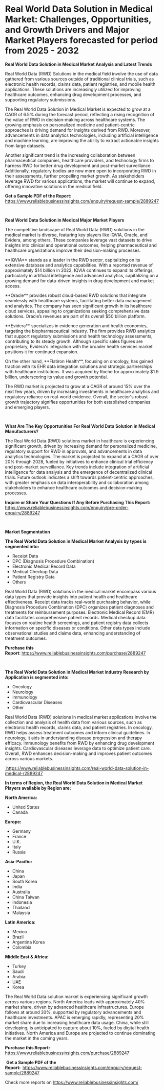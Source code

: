 <p><h1>Real World Data Solution in Medical Market: Challenges, Opportunities, and Growth Drivers and Major Market Players forecasted for period from 2025 - 2032</h1></p><p><strong>Real World Data Solution in Medical Market Analysis and Latest Trends</strong></p>
<p><p>Real World Data (RWD) Solutions in the medical field involve the use of data gathered from various sources outside of traditional clinical trials, such as electronic health records, claims data, patient registries, and mobile health applications. These solutions are increasingly utilized for improving healthcare outcomes, enhancing drug development processes, and supporting regulatory submissions. </p><p>The Real World Data Solution in Medical Market is expected to grow at a CAGR of 6.5% during the forecast period, reflecting a rising recognition of the value of RWD in decision-making across healthcare systems. The growing emphasis on personalized medicine and patient-centric approaches is driving demand for insights derived from RWD. Moreover, advancements in data analytics technologies, including artificial intelligence and machine learning, are improving the ability to extract actionable insights from large datasets. </p><p>Another significant trend is the increasing collaboration between pharmaceutical companies, healthcare providers, and technology firms to harness RWD for better drug development and post-market surveillance. Additionally, regulatory bodies are now more open to incorporating RWD in their assessments, further propelling market growth. As stakeholders leverage RWD for various applications, the market will continue to expand, offering innovative solutions in the medical field.</p></p>
<p><strong>Get a Sample PDF of the Report:&nbsp;</strong> <a href="https://www.reliablebusinessinsights.com/enquiry/request-sample/2889247?utm_campaign=2662&utm_medium=2&utm_source=Github&utm_content=ia&utm_term=14032025&utm_id=real-world-data-solution-in-medical">https://www.reliablebusinessinsights.com/enquiry/request-sample/2889247</a></p>
<p>&nbsp;</p>
<p><strong>Real World Data Solution in Medical Major Market Players</strong></p>
<p><p>The competitive landscape of Real World Data (RWD) solutions in the medical market is diverse, featuring key players like IQVIA, Oracle, and Evidera, among others. These companies leverage vast datasets to drive insights into clinical and operational outcomes, helping pharmaceutical and healthcare organizations improve their decision-making processes.</p><p>**IQVIA** stands as a leader in the RWD sector, capitalizing on its extensive database and analytics capabilities. With a reported revenue of approximately $14 billion in 2022, IQVIA continues to expand its offerings, particularly in artificial intelligence and advanced analytics, capitalizing on a growing demand for data-driven insights in drug development and market access.</p><p>**Oracle** provides robust cloud-based RWD solutions that integrate seamlessly with healthcare systems, facilitating better data management and analytics. The company has seen significant growth in its healthcare cloud services, appealing to organizations seeking comprehensive data solutions. Oracle’s revenues are part of its overall $50 billion platform.</p><p>**Evidera** specializes in evidence generation and health economics, targeting the biopharmaceutical industry. The firm provides RWD analytics that support regulatory submissions and health technology assessments, contributing to its steady growth. Although specific sales figures are proprietary, Evidera's integration with the broader health services market positions it for continued expansion.</p><p>On the other hand, **Flatiron Health**, focusing on oncology, has gained traction with its EHR data integration solutions and strategic partnerships with healthcare institutions. It was acquired by Roche for approximately $1.9 billion, underscoring its value and growth potential.</p><p>The RWD market is projected to grow at a CAGR of around 15% over the next few years, driven by increasing investments in healthcare analytics and regulatory reliance on real-world evidence. Overall, the sector's robust growth trajectory signifies opportunities for both established companies and emerging players.</p></p>
<p>&nbsp;</p>
<p><strong>What Are The Key Opportunities For Real World Data Solution in Medical Manufacturers?</strong></p>
<p><p>The Real World Data (RWD) solutions market in healthcare is experiencing significant growth, driven by increasing demand for personalized medicine, regulatory support for RWD in approvals, and advancements in data analytics technologies. The market is projected to expand at a CAGR of over 20% through 2028, fueled by initiatives to enhance clinical trial efficiency and post-market surveillance. Key trends include integration of artificial intelligence for data analysis and the emergence of decentralized clinical trials. Future outlook indicates a shift towards patient-centric approaches, with greater emphasis on data interoperability and collaboration among stakeholders to enhance healthcare outcomes and decision-making processes.</p></p>
<p><strong>Inquire or Share Your Questions If Any Before Purchasing This Report:</strong> <a href="https://www.reliablebusinessinsights.com/enquiry/pre-order-enquiry/2889247?utm_campaign=2662&utm_medium=2&utm_source=Github&utm_content=ia&utm_term=14032025&utm_id=real-world-data-solution-in-medical">https://www.reliablebusinessinsights.com/enquiry/pre-order-enquiry/2889247</a></p>
<p>&nbsp;</p>
<p><strong>Market Segmentation</strong></p>
<p><strong>The Real World Data Solution in Medical Market Analysis by types is segmented into:</strong></p>
<p><ul><li>Receipt Data</li><li>DPC (Diagnosis Procedure Combination)</li><li>Electronic Medical Record Data</li><li>Medical Checkup Data</li><li>Patient Registry Data</li><li>Others</li></ul></p>
<p><p>Real World Data (RWD) solutions in the medical market encompass various data types that provide insights into patient health and healthcare effectiveness. Receipt data tracks real-world purchasing behavior, while Diagnosis Procedure Combination (DPC) organizes patient diagnoses and treatments for reimbursement purposes. Electronic Medical Record (EMR) data facilitates comprehensive patient records. Medical checkup data focuses on routine health screenings, and patient registry data collects information on specific diseases or conditions. Other data types include observational studies and claims data, enhancing understanding of treatment outcomes.</p></p>
<p><strong>Purchase this Report:&nbsp;</strong><a href="https://www.reliablebusinessinsights.com/purchase/2889247?utm_campaign=2662&utm_medium=2&utm_source=Github&utm_content=ia&utm_term=14032025&utm_id=real-world-data-solution-in-medical">https://www.reliablebusinessinsights.com/purchase/2889247</a></p>
<p>&nbsp;</p>
<p><strong>The Real World Data Solution in Medical Market Industry Research by Application is segmented into:</strong></p>
<p><ul><li>Oncology</li><li>Neurology</li><li>Immunology</li><li>Cardiovascular Diseases</li><li>Other</li></ul></p>
<p><p>Real World Data (RWD) solutions in medical market applications involve the collection and analysis of health data from various sources, such as electronic health records, claims data, and patient registries. In oncology, RWD helps assess treatment outcomes and inform clinical guidelines. In neurology, it aids in understanding disease progression and therapy efficacy. Immunology benefits from RWD by enhancing drug development insights. Cardiovascular diseases leverage data to optimize patient care. Overall, RWD enhances decision-making and improves patient outcomes across various markets.</p></p>
<p><a href="https://www.reliablebusinessinsights.com/real-world-data-solution-in-medical-r2889247?utm_campaign=2662&utm_medium=2&utm_source=Github&utm_content=ia&utm_term=14032025&utm_id=real-world-data-solution-in-medical">&nbsp;https://www.reliablebusinessinsights.com/real-world-data-solution-in-medical-r2889247</a></p>
<p><strong>In terms of Region, the Real World Data Solution in Medical Market Players available by Region are:</strong></p>
<p>
    <p> <strong> North America: </strong>
        <ul>
            <li>United States</li>
            <li>Canada</li>
        </ul>
        </p> 
    <p> <strong> Europe: </strong>
        <ul>
            <li>Germany</li>
            <li>France</li>
            <li>U.K.</li>
            <li>Italy</li>
            <li>Russia</li>
        </ul>
        </p> 
    <p> <strong> Asia-Pacific: </strong>
        <ul>
            <li>China</li>
            <li>Japan</li>
            <li>South Korea</li>
            <li>India</li>
            <li>Australia</li>
            <li>China Taiwan</li>
            <li>Indonesia</li>
            <li>Thailand</li>
            <li>Malaysia</li>
        </ul>
        </p> 
    <p> <strong> Latin America: </strong>
        <ul>
            <li>Mexico</li>
            <li>Brazil</li>
            <li>Argentina Korea</li>
            <li>Colombia</li>
        </ul>
        </p> 
    <p> <strong> Middle East & Africa: </strong>
        <ul>
            <li>Turkey</li>
            <li>Saudi</li>
            <li>Arabia</li>
            <li>UAE</li>
            <li>Korea</li>
        </ul>
    </p>
    </p>
<p><p>The Real World Data solution market is experiencing significant growth across various regions. North America leads with approximately 40% market share, driven by advanced healthcare infrastructures. Europe follows at around 30%, supported by regulatory advancements and healthcare investments. APAC is emerging rapidly, representing 20% market share due to increasing healthcare data usage. China, while still developing, is anticipated to capture about 10%, fueled by digital health initiatives. North America and Europe are projected to continue dominating the market in the coming years.</p></p>
<p><strong>Purchase this Report: </strong><a href="https://www.reliablebusinessinsights.com/purchase/2889247?utm_campaign=2662&utm_medium=2&utm_source=Github&utm_content=ia&utm_term=14032025&utm_id=real-world-data-solution-in-medical">https://www.reliablebusinessinsights.com/purchase/2889247</a></p>
<p>&nbsp;<strong>Get a Sample PDF of the Report:&nbsp;&nbsp;</strong><a href="https://www.reliablebusinessinsights.com/enquiry/request-sample/2889247?utm_campaign=2662&utm_medium=2&utm_source=Github&utm_content=ia&utm_term=14032025&utm_id=real-world-data-solution-in-medical">https://www.reliablebusinessinsights.com/enquiry/request-sample/2889247</a></p>
<p><strong></strong></p>
<p>Check more reports on <a href="https://www.reliablebusinessinsights.com/?utm_campaign=2662&utm_medium=2&utm_source=Github&utm_content=ia&utm_term=14032025&utm_id=real-world-data-solution-in-medical">https://www.reliablebusinessinsights.com/</a></p>